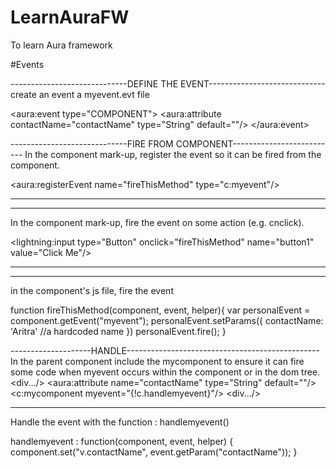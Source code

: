 # LearnAuraFW
To learn Aura framework

#Events

-----------------------------DEFINE THE EVENT-----------------------------
create an event a myevent.evt file

<aura:event type="COMPONENT">
	<aura:attribute contactName="contactName" type="String" default=""/>
</aura:event>

-----------------------------FIRE FROM COMPONENT--------------------------
In the component mark-up, register the event so it can be fired from the component.

<aura:registerEvent name="fireThisMethod" type="c:myevent"/>

-----------------------
-----------------------
In the component mark-up, fire the event on some action (e.g. cnclick).

<lightning:input type="Button" onclick="fireThisMethod" name="button1" value="Click Me"/>

-----------------------
-----------------------
in the component's js file, fire the event

function fireThisMethod(component, event, helper){
	var personalEvent = component.getEvent("myevent");
	personalEvent.setParams({
		contactName: 'Aritra' //a hardcoded name
	})
	personalEvent.fire();
}

--------------------HANDLE------------------------------------------------
In the parent component include the mycomponent to ensure it can fire some code when myevent occurs within the component or in the dom tree.
<div.../>
	<aura:attribute name="contactName" type="String" default=""/>
	<c:mycomponent myevent="{!c.handlemyevent}"/>
<div.../>

--------------------------------------------------------------------------
Handle the event with the function : handlemyevent()

handlemyevent : function(component, event, helper) {
	component.set("v.contactName", event.getParam("contactName"));
}





